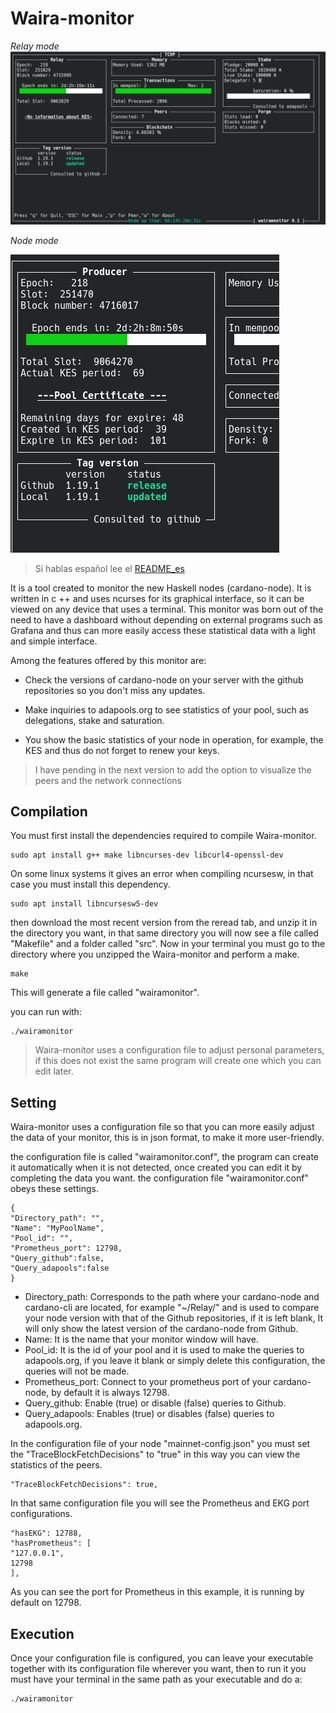 # Waira-monitor
*Relay mode*
![ ](./images/monitor.jpg  "Relay mode")


*Node mode*

![ ](./images/monitor2.jpg  "Node mode")

>Si hablas español lee el  [README_es](README_es.md) 

It is a tool created to monitor the new Haskell nodes (cardano-node). It is written in c ++ and uses ncurses for its graphical interface, so it can be viewed on any device that uses a terminal.
This monitor was born out of the need to have a dashboard without depending on external programs such as Grafana and thus can more easily access these statistical data with a light and simple interface.

Among the features offered by this monitor are:

* Check the versions of cardano-node on your server with the github repositories so you don't miss any updates.

* Make inquiries to adapools.org to see statistics of your pool, such as delegations, stake and saturation.

* You show the basic statistics of your node in operation, for example, the KES and thus do not forget to renew your keys.

> I have pending in the next version to add the option to visualize the peers and the network connections

## Compilation

You must first install the dependencies required to compile Waira-monitor.

    sudo apt install g++ make libncurses-dev libcurl4-openssl-dev

On some linux systems it gives an error when compiling ncursesw, in that case you must install this dependency.

    sudo apt install libncursesw5-dev

then download the most recent version from the reread tab, and unzip it in the directory you want, in that same directory you will now see a file called "Makefile" and a folder called "src".
Now in your terminal you must go to the directory where you unzipped the Waira-monitor and perform a make.

    make

This will generate a file called "wairamonitor".

you can run with:

    ./wairamonitor

> Waira-monitor uses a configuration file to adjust personal parameters, if this does not exist the same program will create one which you can edit later.

## Setting

Waira-monitor uses a configuration file so that you can more easily adjust the data of your monitor, this is in json format, to make it more user-friendly.

the configuration file is called "wairamonitor.conf", the program can create it automatically when it is not detected, once created you can edit it by completing the data you want.
the configuration file "wairamonitor.conf" obeys these settings.

    {
    "Directory_path": "",
    "Name": "MyPoolName",
    "Pool_id": "",
    "Prometheus_port": 12798,
    "Query_github":false,
    "Query_adapools":false
    }
   
* Directory_path: Corresponds to the path where your cardano-node and cardano-cli are located, for example "~/Relay/" and is used to compare your node version with that of the Github repositories, if it is left blank, It will only show the latest version of the cardano-node from Github.
* Name: It is the name that your monitor window will have.
* Pool_id: It is the id of your pool and it is used to make the queries to adapools.org, if you leave it blank or simply delete this configuration, the queries will not be made.
* Prometheus_port: Connect to your prometheus port of your cardano-node, by default it is always 12798.
* Query_github: Enable (true) or disable (false) queries to Github.
* Query_adapools: Enables (true) or disables (false) queries to adapools.org.
   
In the configuration file of your node "mainnet-config.json" you must set the "TraceBlockFetchDecisions" to "true" in this way you can view the statistics of the peers.

	"TraceBlockFetchDecisions": true,

In that same configuration file you will see the Prometheus and EKG port configurations.

	"hasEKG": 12788,
	"hasPrometheus": [
	"127.0.0.1",
	12798
	],

As you can see the port for Prometheus in this example, it is running by default on 12798.


## Execution
Once your configuration file is configured, you can leave your executable together with its configuration file wherever you want, then to run it you must have your terminal in the same path as your executable and do a:

    ./wairamonitor
